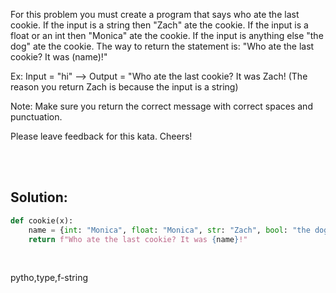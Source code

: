 For this problem you must create a program that says who ate the last cookie. If the input is a string then "Zach" ate the cookie. If the input is a float or an int then "Monica" ate the cookie. If the input is anything else "the dog" ate the cookie. The way to return the statement is: "Who ate the last cookie? It was (name)!"

Ex: Input = "hi" --> Output = "Who ate the last cookie? It was Zach! (The reason you return Zach is because the input is a string)

Note: Make sure you return the correct message with correct spaces and punctuation.

Please leave feedback for this kata. Cheers!


<br><br>

## Solution:
```py
def cookie(x):
    name = {int: "Monica", float: "Monica", str: "Zach", bool: "the dog"}[type(x)]
    return f"Who ate the last cookie? It was {name}!"
```

<br>

<tag>pytho,type,f-string<tag>